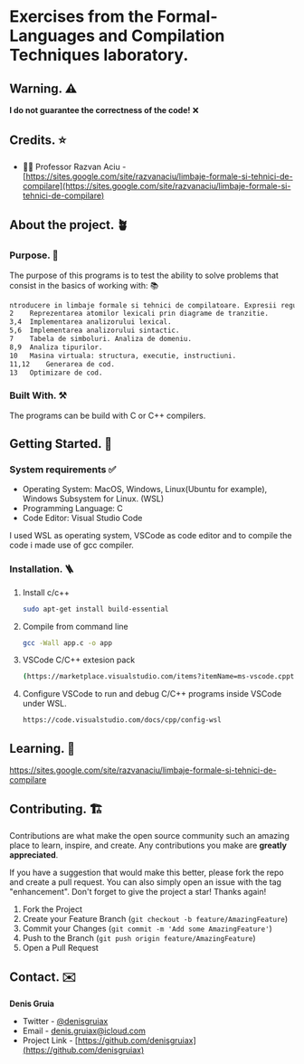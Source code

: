 # Exercises from the Formal-Languages and Compilation Techniques laboratory.

## Warning. ⚠️
**I do not guarantee the correctness of the code!** ❌

## Credits. ⭐

- 🧑‍💻 Professor Razvan Aciu - [https://sites.google.com/site/razvanaciu/limbaje-formale-si-tehnici-de-compilare](https://sites.google.com/site/razvanaciu/limbaje-formale-si-tehnici-de-compilare)

## About the project. 🪴
### Purpose. 🎯
The purpose of this programs is to test the ability to solve problems that consist in the basics of working with: 📚
```sh
ntroducere in limbaje formale si tehnici de compilatoare. Expresii regulate.
2	 Reprezentarea atomilor lexicali prin diagrame de tranzitie.
3,4	 Implementarea analizorului lexical.
5,6	 Implementarea analizorului sintactic.
7	 Tabela de simboluri. Analiza de domeniu.
8,9	 Analiza tipurilor.
10	 Masina virtuala: structura, executie, instructiuni.
11,12	 Generarea de cod.
13	 Optimizare de cod.
```

### Built With. ⚒️
The programs can be build with C or C++ compilers.

## Getting Started. 🚀
### System requirements ✅
- Operating System: MacOS, Windows, Linux(Ubuntu for example), Windows Subsystem for Linux. (WSL)
- Programming Language: C
- Code Editor: Visual Studio Code 

I used WSL as operating system, VSCode as code editor and to compile the code i made use of gcc compiler.

### Installation. 🪜
1. Install c/c++
   ```sh
   sudo apt-get install build-essential
   ```

2. Compile from command line
   ```sh
   gcc -Wall app.c -o app
   ```
   
3. VSCode C/C++ extesion pack
   ```sh
   (https://marketplace.visualstudio.com/items?itemName=ms-vscode.cpptools-extension-pack)
   ```
   
4. Configure VSCode to run and debug C/C++ programs inside VSCode under WSL.
   ```sh
   https://code.visualstudio.com/docs/cpp/config-wsl
   ```

## Learning. 🌟
https://sites.google.com/site/razvanaciu/limbaje-formale-si-tehnici-de-compilare

## Contributing. 🏗️
Contributions are what make the open source community such an amazing place to learn, inspire, and create. Any contributions you make are **greatly appreciated**.

If you have a suggestion that would make this better, please fork the repo and create a pull request. You can also simply open an issue with the tag "enhancement".
Don't forget to give the project a star! Thanks again!

1. Fork the Project
2. Create your Feature Branch (`git checkout -b feature/AmazingFeature`)
3. Commit your Changes (`git commit -m 'Add some AmazingFeature'`)
4. Push to the Branch (`git push origin feature/AmazingFeature`)
5. Open a Pull Request


## Contact. ✉️
**Denis Gruia**

- Twitter - [@denisgruiax](https://twitter.com/denisgruiax) 
- Email - denis.gruiax@icloud.com
- Project Link - [https://github.com/denisgruiax](https://github.com/denisgruiax)
